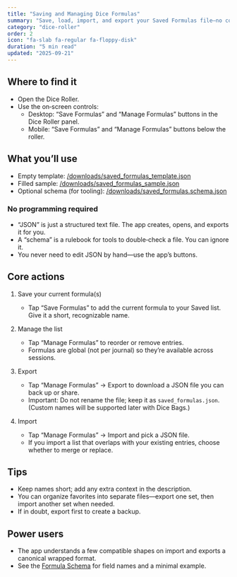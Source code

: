 ```yaml
---
title: "Saving and Managing Dice Formulas"
summary: "Save, load, import, and export your Saved Formulas file—no coding required."
category: "dice-roller"
order: 2
icon: "fa-slab fa-regular fa-floppy-disk"
duration: "5 min read"
updated: "2025-09-21"
---
```


## Where to find it

- Open the Dice Roller.
- Use the on‑screen controls:
  - Desktop: “Save Formulas” and “Manage Formulas” buttons in the Dice Roller panel.
  - Mobile: “Save Formulas” and “Manage Formulas” buttons below the roller.

## What you’ll use

- Empty template: [/downloads/saved_formulas_template.json](/downloads/saved_formulas_template.json)
- Filled sample: [/downloads/saved_formulas_sample.json](/downloads/saved_formulas_sample.json)
- Optional schema (for tooling): [/downloads/saved_formulas.schema.json](/downloads/saved_formulas.schema.json)

### No programming required

- “JSON” is just a structured text file. The app creates, opens, and exports it for you.
- A “schema” is a rulebook for tools to double‑check a file. You can ignore it.
- You never need to edit JSON by hand—use the app’s buttons.

## Core actions

1) Save your current formula(s)
   - Tap “Save Formulas” to add the current formula to your Saved list. Give it a short, recognizable name.

2) Manage the list
   - Tap “Manage Formulas” to reorder or remove entries.
   - Formulas are global (not per journal) so they’re available across sessions.

3) Export
   - Tap “Manage Formulas” → Export to download a JSON file you can back up or share.
   - Important: Do not rename the file; keep it as `saved_formulas.json`. (Custom names will be supported later with Dice Bags.)

4) Import
   - Tap “Manage Formulas” → Import and pick a JSON file.
   - If you import a list that overlaps with your existing entries, choose whether to merge or replace.

## Tips

- Keep names short; add any extra context in the description.
- You can organize favorites into separate files—export one set, then import another set when needed.
- If in doubt, export first to create a backup.

## Power users

- The app understands a few compatible shapes on import and exports a canonical wrapped format.
- See the [Formula Schema](/resources/formula-schema/) for field names and a minimal example.
